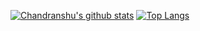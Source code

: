 [![Chandranshu's github stats](https://github-readme-stats.vercel.app/api?username=ChandranshuKumar&show_icons=true&theme=radical&include_all_commits=true)](https://github.com/anuraghazra/github-readme-stats)
  [![Top Langs](https://github-readme-stats.vercel.app/api/top-langs/?username=ChandranshuKumar&layout=compact&theme=radical)](https://github.com/anuraghazra/github-readme-stats)
